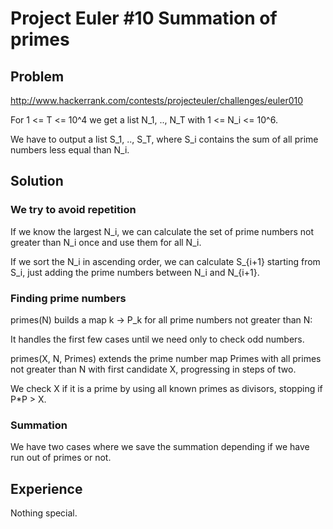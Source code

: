 # Project Euler #10 Summation of primes

## Problem

http://www.hackerrank.com/contests/projecteuler/challenges/euler010

For 1 <= T <= 10^4 we get a list N_1, .., N_T with 1 <= N_i <= 10^6.

We have to output a list S_1, .., S_T, where S_i contains the
sum of all prime numbers less equal than N_i.

## Solution

### We try to avoid repetition

If we know the largest N_i, we can calculate the set of prime numbers not greater 
than N_i once and use them for all N_i.

If we sort the N_i in ascending order, we can calculate S_{i+1} starting
from S_i, just adding the prime numbers between N_i and N_{i+1}.

### Finding prime numbers

primes(N) builds a map k -> P_k for all prime numbers not greater than N:

It handles the first few cases until we need only to check odd numbers.

primes(X, N, Primes) extends the prime number map Primes with all primes
not greater than N with first candidate X, progressing in steps of two.

We check X if it is a prime by using all known primes as divisors, stopping
if P*P > X.

### Summation

We have two cases where we save the summation depending if we have run 
out of primes or not.


## Experience

Nothing special.
